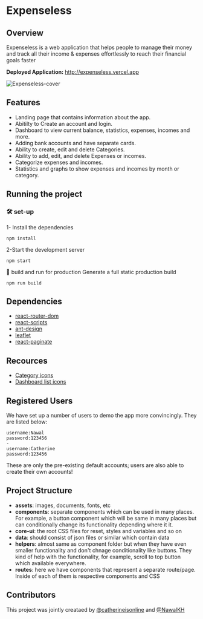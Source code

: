 

# Expenseless

## Overview 
Expenseless is a web application that helps people to manage their money and track all their income & expenses effortlessly to reach their financial goals faster

**Deployed Application:** http://expenseless.vercel.app

![Expenseless-cover](https://user-images.githubusercontent.com/24944582/200149557-b0044ea6-9801-4ad3-ba18-1b5a05a80f39.png)

## Features
* Landing page that contains information about the app.
* Abitilty to Create an account and login.
* Dashboard to view current balance, statistics, expenses, incomes and more.
* Adding bank accounts and have separate cards.
* Ability to create, edit and delete Categories.
* Ability to add, edit, and delete Expenses or incomes.
* Categorize expenses and incomes.
* Statistics and graphs to show expenses and incomes by month or category.


## Running the project 

### 🛠 set-up
1- Install the dependencies
```
npm install 
```
2-Start the development server
```
npm start
```
🚀 build and run for production
Generate a full static production build
``` 
npm run build
```

## Dependencies
- [react-router-dom](https://www.npmjs.com/package/react-router-dom)
- [react-scripts](https://www.npmjs.com/package/react-scripts)
- [ant-design](https://www.npmjs.com/package/@ant-design/charts)
- [leaflet](https://react-leaflet.js.org/docs/start-installation/)
- [react-paginate](https://www.npmjs.com/package/react-paginate)

## Recources
- [Category icons](https://icons8.com/icon/set/investments/clouds)
- [Dashboard list icons](https://feathericons.com/)

## Registered Users
We have set up a number of users to demo the app more convincingly. They are listed below:
```
username:Nawal
password:123456
-
username:Catherine
password:123456
```
These are only the pre-existing default accounts; users are also able to create their own accounts!

## Project Structure
* **assets**: images, documents, fonts, etc
* **components**: separate components which can be used in many places. For example, a button component which will be same in many places but can conditionally change its functionality depending where it it.
* **core-ui**: the root CSS files for reset, styles and variables and so on
* **data**: should consist of json files or similar which contain data
* **helpers**: almost same as component folder but when they have even smaller functionality and don't chnage conditionality like buttons. They kind of help with the functionality, for example, scroll to top button which available everywhere.
* **routes**: here we have components that represent a separate route/page. Inside of each of them is respective components and CSS

## Contributors 
This project was jointly creataed by [@catherineisonline](https://www.github.com/catherineisonline) and [@NawalKH](https://www.github.com/NawalKH)

 
